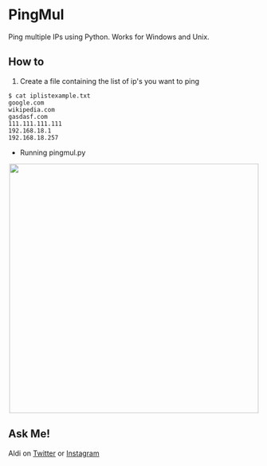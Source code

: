 # PingMul

Ping multiple IPs using Python. Works for Windows and Unix.

## How to
1. Create a file containing the list of ip's you want to ping
```
$ cat iplistexample.txt 
google.com
wikipedia.com
gasdasf.com
111.111.111.111
192.168.18.1
192.168.18.257
```
- Running pingmul.py
<div align="center"> <img src="https://user-images.githubusercontent.com/52058660/179735180-63a5d44b-6125-4b09-ab14-fb6b3ce7b947.png" width=500px></div>

## Ask Me!
Aldi on [Twitter](https://twitter.com/aldi__satria) or [Instagram](https://www.instagram.com/aldi___satria/)

